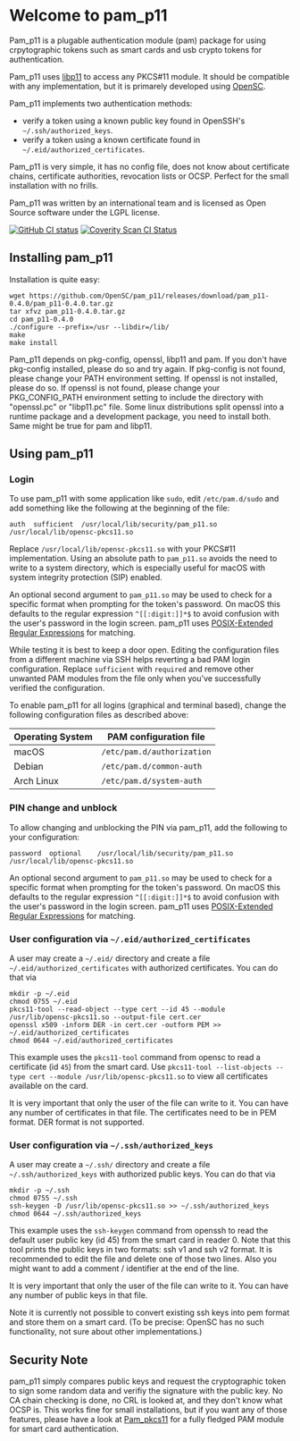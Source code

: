 # Welcome to pam_p11

Pam_p11 is a plugable authentication module (pam) package for using crpytographic tokens such as smart cards and usb crypto tokens for authentication.

Pam_p11 uses [libp11](https://github.com/OpenSC/libp11/) to access any PKCS#11 module. It should be compatible with any implementation, but it is primarely developed using [OpenSC](https://github.com/OpenSC/OpenSC/).

Pam_p11 implements two authentication methods:

- verify a token using a known public key found in OpenSSH's `~/.ssh/authorized_keys`.
- verify a token using a known certificate found in `~/.eid/authorized_certificates`.

Pam_p11 is very simple, it has no config file, does not know about certificate chains, certificate authorities, revocation lists or OCSP. Perfect for the small installation with no frills.

Pam_p11 was written by an international team and is licensed as Open Source software under the LGPL license.

[![GitHub CI status](https://img.shields.io/github/workflow/status/OpenSC/pam_p11/Build/master?label=Linux%2FmacOS&logo=github)](https://github.com/OpenSC/pam_p11/actions/workflows/ci.yml?branch=master) [![Coverity Scan CI Status](https://img.shields.io/coverity/scan/15452.svg?label=Coverity%20Scan)](https://scan.coverity.com/projects/15452)

## Installing pam_p11

Installation is quite easy:

```
wget https://github.com/OpenSC/pam_p11/releases/download/pam_p11-0.4.0/pam_p11-0.4.0.tar.gz
tar xfvz pam_p11-0.4.0.tar.gz
cd pam_p11-0.4.0
./configure --prefix=/usr --libdir=/lib/
make
make install
```

Pam_p11 depends on pkg-config, openssl, libp11 and pam.  If you don't have pkg-config installed, please do so and try again.  If pkg-config is not found, please change your PATH environment setting.  If openssl is not installed, please do so. If openssl is not found, please change your PKG_CONFIG_PATH environment setting to include the directory with "openssl.pc" or "libp11.pc" file. Some linux distributions split openssl into a runtime package and a development package, you need to install both. Same might be true for pam and libp11.

## Using pam_p11

### Login

To use pam_p11 with some application like `sudo`, edit `/etc/pam.d/sudo` and add something like the following at the beginning of the file:

```
auth  sufficient  /usr/local/lib/security/pam_p11.so  /usr/local/lib/opensc-pkcs11.so
```

Replace `/usr/local/lib/opensc-pkcs11.so` with your PKCS#11 implementation. Using an absolute path to `pam_p11.so` avoids the need to write to a system directory, which is especially useful for macOS with system integrity protection (SIP) enabled.

An optional second argument to `pam_p11.so` may be used to check for a specific format when prompting for the token's password. On macOS this defaults to the regular expression `^[[:digit:]]*$` to avoid confusion with the user's password in the login screen. pam_p11 uses [POSIX-Extended Regular Expressions](https://man.openbsd.org/re_format.7) for matching.

While testing it is best to keep a door open. Editing the configuration files from a different machine via SSH helps reverting a bad PAM login configuration. Replace `sufficient` with `required` and remove other unwanted PAM modules from the file only when you've successfully verified the configuration.

To enable pam_p11 for all logins (graphical and terminal based), change the following configuration files as described above:

| Operating System | PAM configuration file     |
| ---------------- | -------------------------- |
| macOS            | `/etc/pam.d/authorization` |
| Debian           | `/etc/pam.d/common-auth`   |
| Arch Linux       | `/etc/pam.d/system-auth`   |

### PIN change and unblock

To allow changing and unblocking the PIN via pam_p11, add the following to your configuration:

```
password  optional    /usr/local/lib/security/pam_p11.so  /usr/local/lib/opensc-pkcs11.so
```

An optional second argument to `pam_p11.so` may be used to check for a specific format when prompting for the token's password. On macOS this defaults to the regular expression `^[[:digit:]]*$` to avoid confusion with the user's password in the login screen. pam_p11 uses [POSIX-Extended Regular Expressions](https://man.openbsd.org/re_format.7) for matching.

### User configuration via `~/.eid/authorized_certificates`

A user may create a `~/.eid/` directory and create a file `~/.eid/authorized_certificates` with authorized certificates. You can do that via

```
mkdir -p ~/.eid
chmod 0755 ~/.eid
pkcs11-tool --read-object --type cert --id 45 --module /usr/lib/opensc-pkcs11.so --output-file cert.cer
openssl x509 -inform DER -in cert.cer -outform PEM >> ~/.eid/authorized_certificates
chmod 0644 ~/.eid/authorized_certificates
```

This example uses the `pkcs11-tool` command from opensc to read a certificate (id `45`) from the smart card. Use `pkcs11-tool --list-objects --type cert --module /usr/lib/opensc-pkcs11.so` to view all certificates available on the card.

It is very important that only the user of the file can write to it. You can have any number of certificates in that file. The certificates need to be in PEM format. DER format is not supported.

### User configuration via `~/.ssh/authorized_keys`

A user may create a `~/.ssh/` directory and create a file `~/.ssh/authorized_keys` with authorized public keys. You can do that via

```
mkdir -p ~/.ssh
chmod 0755 ~/.ssh
ssh-keygen -D /usr/lib/opensc-pkcs11.so >> ~/.ssh/authorized_keys
chmod 0644 ~/.ssh/authorized_keys
```

This example uses the `ssh-keygen` command from openssh to read the default user public key (id 45) from the smart card in reader 0.  Note that this tool prints the public keys in two formats: ssh v1 and ssh v2 format. It is recommended to edit the file and delete one of those two lines. Also you might want to add a comment / identifier at the end of the line.

It is very important that only the user of the file can write to it.  You can have any number of public keys in that file.

Note it is currently not possible to convert existing ssh keys into pem format and store them on a smart card. (To be precise: OpenSC has no such functionality, not sure about other implementations.)

## Security Note

pam_p11 simply compares public keys and request the cryptographic token to sign some random data and verifiy the signature with the public key. No CA chain checking is done, no CRL is looked at, and they don't know what OCSP is. This works fine for small installations, but if you want any of those features, please have a look at [Pam_pkcs11](https://github.com/OpenSC/pam_pkcs11) for a fully fledged PAM module for smart card authentication.
